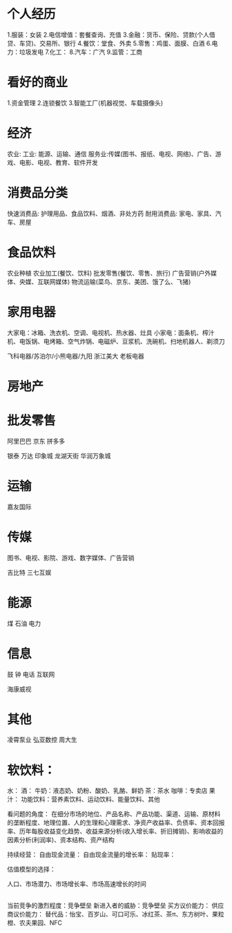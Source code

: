 # 个人经历
1.服装：女装
2.电信增值：套餐查询、充值
3.金融：货币、保险、贷款(个人借贷、车贷)、交易所、银行
4.餐饮：堂食、外卖
5.零售：鸡蛋、面膜、白酒
6.电力：垃圾发电
7.化工：
8.汽车：广汽
9.监管：工商

# 看好的商业
1.资金管理
2.连锁餐饮
3.智能工厂(机器视觉、车载摄像头)

# 经济
农业:
工业: 能源、运输、通信
服务业:传媒(图书、报纸、电视、网络)、广告、游戏、电影、电视、教育、软件开发

# 消费品分类
快速消费品: 护理用品、食品饮料、烟酒、非处方药
耐用消费品: 家电、家具、汽车、房屋

# 食品饮料
农业种植
农业加工(餐饮、饮料)
批发零售(餐饮、零售、旅行)
广告营销(户外媒体、央媒、互联网媒体)
物流运输(菜鸟、京东、美团、饿了么、飞猪)

# 家用电器
大家电：冰箱、洗衣机、空调、电视机、热水器、灶具
小家电：面条机、榨汁机、电饭锅、电烤箱、空气炸锅、电磁炉、豆浆机、洗碗机、扫地机器人、剃须刀

飞科电器/苏泊尔/小熊电器/九阳
浙江美大
老板电器
# 房地产

# 批发零售
阿里巴巴
京东
拼多多

银泰
万达
印象城
龙湖天街
华润万象城

# 运输
嘉友国际

# 传媒
图书、电视、影院、游戏、数字媒体、广告营销

吉比特
三七互娱
# 能源
煤
石油
电力


# 信息
鼓
钟
电话
互联网

海康威视

# 其他
凌霄泵业
弘亚数控
周大生


# 软饮料：
水：
酒：
牛奶：液态奶、奶粉、酸奶、乳酪、鲜奶
茶：茶水
咖啡：专卖店
果汁：
功能饮料：营养素饮料、运动饮料、能量饮料、其他

看问题的角度：
在细分市场的地位、产品名称、产品功能、渠道、运输、原材料的垄断程度、地理位置、人的生理和心理需求、净资产收益率、负债率、资本回报率、历年每股收益变化趋势、收益来源分析(收入增长率、折旧摊销)、影响收益的因素分析(利润率)、资本结构、资产结构


持续经营：
自由现金流量：
自由现金流量的增长率：
贴现率：

估值模型的选择：

人口、市场潜力、市场增长率、市场高速增长的时间

## 
当前竞争的激烈程度：竞争壁垒
新进入者的威胁：竞争壁垒
买方议价能力：
供应商议价能力：
替代品：怡宝、百岁山、可口可乐、冰红茶、茶π、东方树叶、果粒橙、农夫果园、NFC








